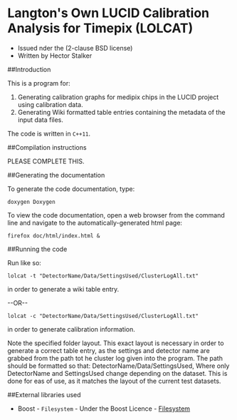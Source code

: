 Langton's Own LUCID Calibration Analysis for Timepix (LOLCAT)
=============================================================

* Issued nder the (2-clause BSD license)
* Written by Hector Stalker

##Introduction

This is a program for:

1. Generating calibration graphs for medipix chips in the LUCID project using calibration data.
1. Generating Wiki formatted table entries containing the metadata of the input data files.

The code is written in `C++11`.

##Compilation instructions

PLEASE COMPLETE THIS.

##Generating the documentation

To generate the code documentation, type:

    doxygen Doxygen

To view the code documentation, open a web browser from the command line and navigate to the automatically-generated html page:

    firefox doc/html/index.html &

##Running the code

Run like so:

    lolcat -t "DetectorName/Data/SettingsUsed/ClusterLogAll.txt"

in order to generate a wiki table entry.

--OR--

    lolcat -c "DetectorName/Data/SettingsUsed/ClusterLogAll.txt"

in order to generate calibration information.

Note the specified folder layout. This exact layout is necessary in order to generate a correct table entry,
as the settings and detector name are grabbed from the path tot he cluster log given into the program.
The path should be formatted so that: DetectorName/Data/SettingsUsed, Where only DetectorName and SettingsUsed
change depending on the dataset. This is done for eas of use, as it matches the layout of the current test
datasets.

##External libraries used

* Boost - `Filesystem` - Under the Boost Licence - [Filesystem](http://www.boost.org/doc/libs/1_55_0/libs/filesystem/doc/index.htm)
